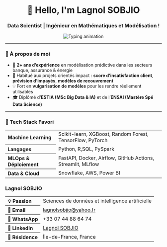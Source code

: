 <h1 align="center">👋 Hello, I'm Lagnol SOBJIO</h1>
<h3 align="center">Data Scientist | Ingénieur en Mathématiques et Modélisation !</h3>

<div align="center">
  <img src="https://readme-typing-svg.herokuapp.com?font=Fira+Code&weight=300&size=15&pause=50&color=00ADB5&center=true&vCenter=true&multiline=true&width=800&lines=🧠+Machine+Learning+%7C+Deep+Learning+%7C+MLOps;📊+Data+Storytelling+%7C+CI%2FCD+%7C+API+FastAPI;🔍+Scoring+%7C+Prévision+%7C+Séries+Temporelles" alt="Typing animation" />
</div>


---

### 🌱 À propos de moi

- 🎯 **2+ ans d’expérience** en modélisation prédictive dans les secteurs banque, assurance & énergie
- 🤝 Habitué aux projets orientés impact : **score d’insatisfaction client**, **prévision d’impayés**, **modèles de recouvrement**
- 💡 Fort en **vulgarisation de modèles** pour les rendre réellement utilisables
- 🎓 Diplômé d’**ESTIA (MSc Big Data & IA)** et de l’**ENSAI (Mastère Spé Data Science)**

---

### 🧰 Tech Stack Favori


<table align="center">
  <tr>
    <th align="left"> Machine Learning</th>
    <td>Scikit-learn, XGBoost, Random Forest, TensorFlow, PyTorch</td>
  </tr>
  <tr>
    <th align="left"> Langages</th>
    <td>Python, R,SQL, PySpark</td>
  </tr>
  <tr>
    <th align="left"> MLOps & Déploiement</th>
    <td>FastAPI, Docker, Airflow, GitHub Actions, Streamlit, MLflow</td>
  </tr>
  <tr>
    <th align="left"> Data & Cloud</th>
    <td>Snowflake, AWS, Power BI</td>
  </tr>
</table>

### **Lagnol SOBJIO**


<table>
  <tr>
    <th align="left">💡 Passion</th>
    <td>Sciences de données et intelligence artificielle</td>
  </tr>
  <tr>
    <th align="left">📧 Email</th>
    <td><a href="mailto:lagnolsobjio@yahoo.fr">lagnolsobjio@yahoo.fr</a></td>
  </tr>
  <tr>
    <th align="left">📱 WhatsApp</th>
    <td>+33 07 44 88 64 74</td>
  </tr>
  <tr>
    <th align="left">🔗 LinkedIn</th>
    <td><a href="https://www.linkedin.com/in/lagnol-sobjio/">Lagnol SOBJIO</a></td>
  </tr>
  <tr>
    <th align="left">📍 Résidence</th>
    <td>Île-de-France, France</td>
  </tr>
</table>


